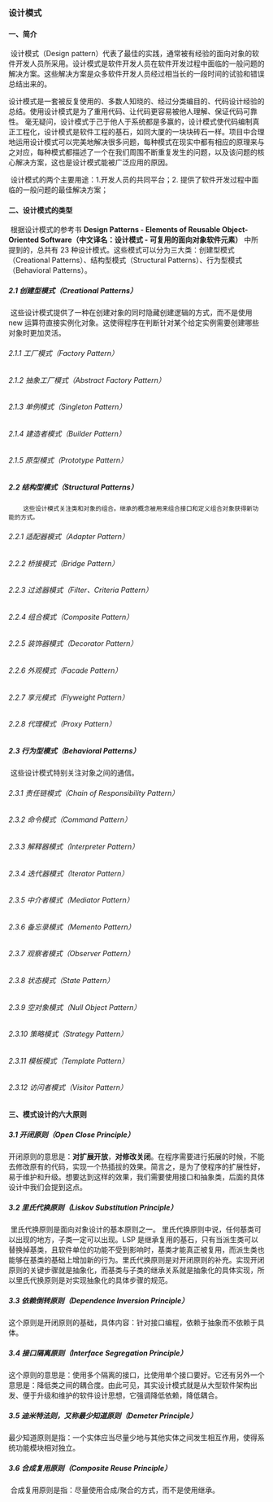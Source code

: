 ### 设计模式

#### 一、简介

​		设计模式（Design pattern）代表了最佳的实践，通常被有经验的面向对象的软件开发人员所采用。设计模式是软件开发人员在软件开发过程中面临的一般问题的解决方案。这些解决方案是众多软件开发人员经过相当长的一段时间的试验和错误总结出来的。		

​		设计模式是一套被反复使用的、多数人知晓的、经过分类编目的、代码设计经验的总结。使用设计模式是为了重用代码、让代码更容易被他人理解、保证代码可靠性。 毫无疑问，设计模式于己于他人于系统都是多赢的，设计模式使代码编制真正工程化，设计模式是软件工程的基石，如同大厦的一块块砖石一样。项目中合理地运用设计模式可以完美地解决很多问题，每种模式在现实中都有相应的原理来与之对应，每种模式都描述了一个在我们周围不断重复发生的问题，以及该问题的核心解决方案，这也是设计模式能被广泛应用的原因。

​		设计模式的两个主要用途：1.开发人员的共同平台；2. 提供了软件开发过程中面临的一般问题的最佳解决方案；

#### 二、设计模式的类型

​		根据设计模式的参考书 **Design Patterns - Elements of Reusable Object-Oriented Software（中文译名：设计模式 - 可复用的面向对象软件元素）** 中所提到的，总共有 23 种设计模式。这些模式可以分为三大类：创建型模式（Creational Patterns）、结构型模式（Structural Patterns）、行为型模式（Behavioral Patterns）。 



##### 2.1 创建型模式（Creational Patterns） 

​		这些设计模式提供了一种在创建对象的同时隐藏创建逻辑的方式，而不是使用 new 运算符直接实例化对象。这使得程序在判断针对某个给定实例需要创建哪些对象时更加灵活。 

###### 2.1.1  工厂模式（Factory Pattern） 

###### 2.1.2  抽象工厂模式（Abstract Factory Pattern） 

###### 2.1.3  单例模式（Singleton Pattern） 

###### 2.1.4  建造者模式（Builder Pattern） 

###### 2.1.5  原型模式（Prototype Pattern） 

##### 2.2 结构型模式（Structural Patterns） 

 		这些设计模式关注类和对象的组合。继承的概念被用来组合接口和定义组合对象获得新功能的方式。 

###### 2.2.1  适配器模式（Adapter Pattern） 

###### 2.2.2  桥接模式（Bridge Pattern） 

###### 2.2.3 过滤器模式（Filter、Criteria Pattern） 

###### 2.2.4 组合模式（Composite Pattern） 

###### 2.2.5 装饰器模式（Decorator Pattern） 

###### 2.2.6 外观模式（Facade Pattern） 

###### 2.2.7 享元模式（Flyweight Pattern） 

###### 2.2.8 代理模式（Proxy Pattern） 

##### 2.3 行为型模式（Behavioral Patterns） 

​		 这些设计模式特别关注对象之间的通信。 

###### 2.3.1 责任链模式（Chain of Responsibility Pattern） 

###### 2.3.2 命令模式（Command Pattern） 

###### 2.3.3 解释器模式（Interpreter Pattern） 

###### 2.3.4 迭代器模式（Iterator Pattern） 

###### 2.3.5 中介者模式（Mediator Pattern） 

###### 2.3.6 备忘录模式（Memento Pattern） 

###### 2.3.7 观察者模式（Observer Pattern） 

###### 2.3.8 状态模式（State Pattern） 

###### 2.3.9 空对象模式（Null Object Pattern） 

###### 2.3.10 策略模式（Strategy Pattern） 

###### 2.3.11 模板模式（Template Pattern） 

###### 2.3.12 访问者模式（Visitor Pattern） 

#### 三、模式设计的六大原则

##### 3.1 开闭原则（Open Close Principle）

​		开闭原则的意思是：**对扩展开放**，**对修改关闭**。在程序需要进行拓展的时候，不能去修改原有的代码，实现一个热插拔的效果。简言之，是为了使程序的扩展性好，易于维护和升级。想要达到这样的效果，我们需要使用接口和抽象类，后面的具体设计中我们会提到这点。

##### 3.2 里氏代换原则（Liskov Substitution Principle）

​		里氏代换原则是面向对象设计的基本原则之一。 里氏代换原则中说，任何基类可以出现的地方，子类一定可以出现。LSP 是继承复用的基石，只有当派生类可以替换掉基类，且软件单位的功能不受到影响时，基类才能真正被复用，而派生类也能够在基类的基础上增加新的行为。里氏代换原则是对开闭原则的补充。实现开闭原则的关键步骤就是抽象化，而基类与子类的继承关系就是抽象化的具体实现，所以里氏代换原则是对实现抽象化的具体步骤的规范。

##### 3.3 依赖倒转原则（Dependence Inversion Principle）

​		这个原则是开闭原则的基础，具体内容：针对接口编程，依赖于抽象而不依赖于具体。

##### 3.4 接口隔离原则（Interface Segregation Principle）

​		这个原则的意思是：使用多个隔离的接口，比使用单个接口要好。它还有另外一个意思是：降低类之间的耦合度。由此可见，其实设计模式就是从大型软件架构出发、便于升级和维护的软件设计思想，它强调降低依赖，降低耦合。

##### 3.5 迪米特法则，又称最少知道原则（Demeter Principle）

​		最少知道原则是指：一个实体应当尽量少地与其他实体之间发生相互作用，使得系统功能模块相对独立。

##### 3.6 合成复用原则（Composite Reuse Principle）

​		合成复用原则是指：尽量使用合成/聚合的方式，而不是使用继承。